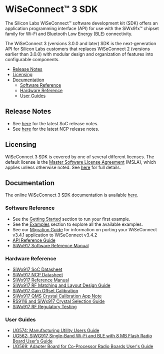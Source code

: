 # WiSeConnect™ 3 SDK

The Silicon Labs WiSeConnect™ software development kit (SDK) offers an application programming interface (API) for use with the SiWx91x™ chipset family for Wi-Fi and Bluetooth Low Energy (BLE) connectivity.

The WiSeConnect 3 (versions 3.0.0 and later) SDK is the next-generation API for Silicon Labs customers that replaces WiSeConnect 2 (versions earlier than 3.0.0) with modular design and organization of features into configurable components.

- [Release Notes](#release-notes)
- [Licensing](#licensing)
- [Documentation](#documentation)
  - [Software Reference](#software-reference)
  - [Hardware Reference](#hardware-reference)
  - [User Guides](#user-guides)

## Release Notes

- See [here](docs/release-notes/index_soc.md) for the latest SoC release notes.
- See [here](docs/release-notes/index_ncp.md) for the latest NCP release notes.

## Licensing

WiSeConnect 3 SDK is covered by one of several different licenses. The default license is the [Master Software License Agreement](https://www.silabs.com/about-us/legal/master-software-license-agreement) (MSLA), which applies unless otherwise noted. See [here](license.md) for full details.

## Documentation

The online WiSeConnect 3 SDK documentation is available [here](https://docs.silabs.com/wiseconnect/latest).

### Software Reference

  - See the [Getting Started](https://docs.silabs.com/wiseconnect/latest/wiseconnect-getting-started) section to run your first example.
  - See the [Examples](https://docs.silabs.com/wiseconnect/latest/wiseconnect-examples) section to explore all the available examples.
  - See our [Migration Guide](docs/software-reference/developer-guides/migrating-from-v3-4-1.md) for information on porting your WiSeConnect v3.4.1 application to WiSeConnect v3.4.2
  - [API Reference Guide](https://docs.silabs.com/wiseconnect/latest/wiseconnect-api-reference-guide-summary)
  - [SiWx917 Software Reference Manual](docs/software-reference/manuals/siwx91x-software-reference-manual.md)

### Hardware Reference

  - [SiWx917 SoC Datasheet](https://www.silabs.com/documents/public/data-sheets/siwg917-datasheet.pdf)
  - [SiWx917 NCP Datasheet](https://www.silabs.com/documents/public/data-sheets/siwx917-ncp-datasheet.pdf)
  - [SiWx917 Reference Manual](https://www.silabs.com/documents/public/reference-manuals/siw917x-family-rm.pdf)
  - [SiWx917 RF Matching and Layout Design Guide](https://www.silabs.com/documents/public/application-notes/an1423-siwx917-rf-matching-guide.pdf)
  - [SiWx917 Gain Offset Calibration](https://www.silabs.com/documents/public/application-notes/an1440-siwx917-gain-offset-calibration.pdf)
  - [SiWx917 QMS Crystal Calibration App Note](https://www.silabs.com/documents/public/application-notes/an1436-siwx917-qms-crystal-calibration-application-note.pdf)
  - [RS9116 and SiWx917 Crystal Selection Guide](https://www.silabs.com/documents/login/application-notes/an1335-rs9116w-crystal-selection-guide.pdf)
  - [SiWx917 RF Regulatory Testing](https://www.silabs.com/documents/public/application-notes/an1437-siwx917-rf-regulatory-testing.pdf)

### User Guides

  - [UG574: Manufacturing Utility Users Guide](https://www.silabs.com/documents/public/user-guides/ug574-siwx917-soc-manufacturing-utility-user-guide.pdf)
  - [UG562: SiWG917 Single-Band Wi-Fi and BLE with 8 MB Flash Radio Board User’s Guide](https://www.silabs.com/documents/public/user-guides/ug562-brd4338a-user-guide.pdf)
  - [UG569: Adapter Board for Co-Processor Radio Boards User's Guide](https://www.silabs.com/documents/public/user-guides/ug569-brd8045-user-guide.pdf) 
